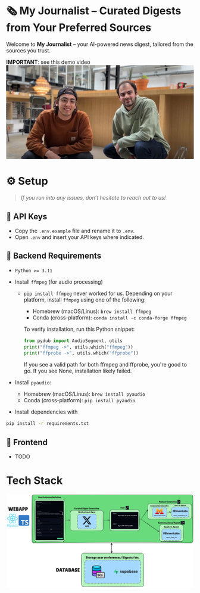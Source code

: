 # 🗞️ My Journalist – Curated Digests from Your Preferred Sources

Welcome to **My Journalist** – your AI-powered news digest, tailored from the sources you trust.

**IMPORTANT**: see this demo video [![SORRY GUYS BUT THE AUDIO DIDN'T RENDER](assets/Screenshot%202025-05-25%20144242.png)](https://youtu.be/fWzd_hJSgCc?si=QZzBwv_nikf1GPwr)

# ⚙️ Setup

> *If you run into any issues, don’t hesitate to reach out to us!*

## 🔐 API Keys
- Copy the `.env.example` file and rename it to `.env`.
- Open `.env` and insert your API keys where indicated.

## 🧠 Backend Requirements

- `Python >= 3.11`
- Install `ffmpeg` (for audio processing)
    - `pip install ffmpeg` never worked for us. Depending on your platform, install `ffmpeg` using one of the following:
        - Homebrew (macOS/Linus): `brew install ffmpeg`
        - Conda (cross-platform): `conda install -c conda-forge ffmpeg`

        To verify installation, run this Python snippet:
        ```python
        from pydub import AudioSegment, utils
        print("ffmpeg ->", utils.which("ffmpeg"))
        print("ffprobe ->", utils.which("ffprobe"))
        ```
        If you see a valid path for both ffmpeg and ffprobe, you're good to go. If you see None, installation likely failed.
- Install `pyaudio`: 
    - Homebrew (macOS/Linus): `brew install pyaudio`
    - Conda (cross-platform): `pip install pyaudio`

- Install dependencies with 
```bash
pip install -r requirements.txt
``` 

## 🎨 Frontend
- TODO

# Tech Stack

![Diagram](/assets/tech-stack-diagram.png)